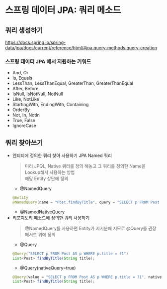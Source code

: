 # 스프링 데이터 JPA: 쿼리 메소드
## 쿼리 생성하기
https://docs.spring.io/spring-data/jpa/docs/current/reference/html/#jpa.query-methods.query-creation
### 스프링 데이터 JPA 에서 지원하는 키워드
- And, Or
- Is, Equals
- LessThan, LessThanEqual, GreaterThan, GreaterThanEqual
- After, Before
- IsNull, IsNotNull, NotNull
- Like, NotLike
- StartingWith, EndingWith, Containing
- OrderBy
- Not, In, NotIn
- True, False
- IgnoreCase
 
## 쿼리 찾아쓰기 
- 엔티티에 정의한 쿼리 찾아 사용하기 JPA Named 쿼리
  > 미리 JPQL, Native 쿼리를 정의 해놓고 그 쿼리를 정의한 Name을 Lookup해서 사용하는 방법  
  > 해당 Entity 상단에 정의  
  - @NamedQuery
  ```java
  @Entity
  @NamedQuery(name = "Post.findByTitle", query = "SELECT p FROM Post AS p WHERE p.title = ?1")
  ```
  - @NamedNativeQuery
- 리포지토리 메소드에 정의한 쿼리 사용하기
  > @NamedQuery를 사용하면 Entity가 지저분해 지므로 @Query를 권장  
  > 메서드 위에 정의  
  - @Query  
  ```java
  @Query("SELECT p FROM Post AS p WHERE p.title = ?1")
  List<Post> findByTitle(String title);
  ```
  - @Query(nativeQuery=true)  
  ```java
  @Query(value = "SELECT p FROM Post AS p WHERE p.title = ?1", nativeQuery = true)
  List<Post> findByTitle(String title);
  ```